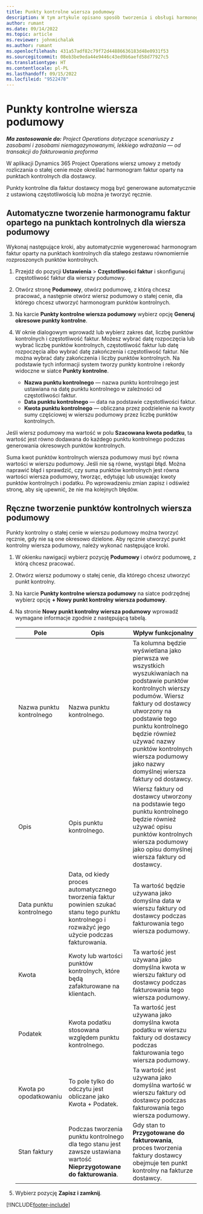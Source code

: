 ```yaml
---
title: Punkty kontrolne wiersza podumowy
description: W tym artykule opisano sposób tworzenia i obsługi harmonogramu faktur opartego na punktach kontrolnych dla podwykonawcy z dostawcą.
author: rumant
ms.date: 09/14/2022
ms.topic: article
ms.reviewer: johnmichalak
ms.author: rumant
ms.openlocfilehash: 431a57adf82c79f72d44886636183d48e0931f53
ms.sourcegitcommit: 08eb3be9eda44e9446c43ed9b6aefd58d77927c5
ms.translationtype: HT
ms.contentlocale: pl-PL
ms.lasthandoff: 09/15/2022
ms.locfileid: "9522478"
---
```

# <a name="subcontract-line-milestones"></a>Punkty kontrolne wiersza podumowy

_**Ma zastosowanie do:** Project Operations dotyczące scenariuszy z zasobami i zasobami niemagazynowanymi, lekkiego wdrażania — od transakcji do fakturowania proforma_

W aplikacji Dynamics 365 Project Operations wiersz umowy z metody rozliczania o stałej cenie może określać harmonogram faktur oparty na punktach kontrolnych dla dostawcy.

Punkty kontrolne dla faktur dostawcy mogą być generowane automatycznie z ustawioną częstotliwością lub można je tworzyć ręcznie.

## <a name="automatically-create-a-milestone-based-invoice-schedule-for-a-subcontract-line"></a>Automatyczne tworzenie harmonogramu faktur opartego na punktach kontrolnych dla wiersza podumowy

Wykonaj następujące kroki, aby automatycznie wygenerować harmonogram faktur oparty na punktach kontrolnych dla stałego zestawu równomiernie rozproszonych punktów kontrolnych.

1. Przejdź do pozycji **Ustawienia** > **Częstotliwości faktur** i skonfiguruj częstotliwość faktur dla wierszy podumowy.
2. Otwórz stronę **Podumowy**, otwórz podumowę, z którą chcesz pracować, a następnie otwórz wiersz podumowy o stałej cenie, dla którego chcesz utworzyć harmonogram punktów kontrolnych.
3. Na karcie **Punkty kontrolne wiersza podumowy** wybierz opcję **Generuj okresowe punkty kontrolne**.
4. W oknie dialogowym wprowadź lub wybierz zakres dat, liczbę punktów kontrolnych i częstotliwość faktur. Możesz wybrać datę rozpoczęcia lub wybrać liczbę punktów kontrolnych, częstotliwość faktur lub datę rozpoczęcia albo wybrać datę zakończenia i częstotliwość faktur. Nie można wybrać daty zakończenia i liczby punktów kontrolnych.
Na podstawie tych informacji system tworzy punkty kontrolne i rekordy widoczne w siatce **Punkty kontrolne**.

   - **Nazwa punktu kontrolnego** — nazwa punktu kontrolnego jest ustawiana na datę punktu kontrolnego w zależności od częstotliwości faktur.
   - **Data punktu kontrolnego** — data na podstawie częstotliwości faktur.
   - **Kwota punktu kontrolnego** — obliczana przez podzielenie na kwoty sumy częściowej w wierszu podumowy przez liczbę punktów kontrolnych.

Jeśli wiersz podumowy ma wartość w polu **Szacowana kwota podatku**, ta wartość jest równo dodawana do każdego punktu kontrolnego podczas generowania okresowych punktów kontrolnych.

Suma kwot punktów kontrolnych wiersza podumowy musi być równa wartości w wierszu podumowy. Jeśli nie są równe, wystąpi błąd. Można naprawić błąd i sprawdzić, czy suma punktów kontrolnych jest równa wartości wiersza podumowy, tworząc, edytując lub usuwając kwoty punktów kontrolnych i podatku. Po wprowadzeniu zmian zapisz i odśwież stronę, aby się upewnić, że nie ma kolejnych błędów.

## <a name="manually-create-subcontract-line-milestones"></a>Ręczne tworzenie punktów kontrolnych wiersza podumowy

Punkty kontrolny o stałej cenie w wierszu podumowy można tworzyć ręcznie, gdy nie są one okresowo dzielone. Aby ręcznie utworzyć punkt kontrolny wiersza podumowy, należy wykonać następujące kroki.

1. W okienku nawigacji wybierz pozycję **Podumowy** i otwórz podumowę, z którą chcesz pracować.
2. Otwórz wiersz podumowy o stałej cenie, dla którego chcesz utworzyć punkt kontrolny.
3. Na karcie **Punkty kontrolne wiersza podumowy** na siatce podrzędnej wybierz opcję **+ Nowy punkt kontrolny wiersza podumowy**.
4. Na stronie **Nowy punkt kontrolny wiersza podumowy** wprowadź wymagane informacje zgodnie z następującą tabelą.

    | Pole | Opis |Wpływ funkcjonalny|
    | --- | --- |----------------------|
    | Nazwa punktu kontrolnego | Nazwa punktu kontrolnego. |Ta kolumna będzie wyświetlana jako pierwsza we wszystkich wyszukiwaniach na podstawie punktów kontrolnych wierszy podumów. Wiersz faktury od dostawcy utworzony na podstawie tego punktu kontrolnego będzie również używać nazwy punktów kontrolnych wiersza podumowy jako nazwy domyślnej wiersza faktury od dostawcy.|
    | Opis | Opis punktu kontrolnego. |Wiersz faktury od dostawcy utworzony na podstawie tego punktu kontrolnego będzie również używać opisu punktów kontrolnych wiersza podumowy jako opisu domyślnej wiersza faktury od dostawcy.|
    | Data punktu kontrolnego | Data, od kiedy proces automatycznego tworzenia faktur powinien szukać stanu tego punktu kontrolnego i rozważyć jego użycie podczas fakturowania.| Ta wartość będzie używana jako domyślna data w wierszu faktury od dostawcy podczas fakturowania tego wiersza podumowy. |
    | Kwota | Kwoty lub wartości punktów kontrolnych, które będą zafakturowane na klientach. |Ta wartość jest używana jako domyślna kwota w wierszu faktury od dostawcy podczas fakturowania tego wiersza podumowy. |
    | Podatek | Kwota podatku stosowana względem punktu kontrolnego.| Ta wartość jest używana jako domyślna kwota podatku w wierszu faktury od dostawcy podczas fakturowania tego wiersza podumowy. |
    | Kwota po opodatkowaniu | To pole tylko do odczytu jest obliczane jako Kwota + Podatek.|Ta wartość jest używana jako domyślna wartość w wierszu faktury od dostawcy podczas fakturowania tego wiersza podumowy. |
    | Stan faktury | Podczas tworzenia punktu kontrolnego dla tego stanu jest zawsze ustawiana wartość **Nieprzygotowane do fakturowania**.|  Gdy stan to **Przygotowane do fakturowania**, proces tworzenia faktury dostawcy obejmuje ten punkt kontrolny na fakturze dostawcy. |

5. Wybierz pozycję **Zapisz i zamknij**.


[!INCLUDE[footer-include](../../includes/footer-banner.md)]
